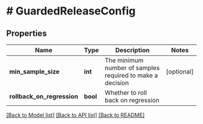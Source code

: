 # # GuardedReleaseConfig

## Properties

Name | Type | Description | Notes
------------ | ------------- | ------------- | -------------
**min_sample_size** | **int** | The minimum number of samples required to make a decision | [optional]
**rollback_on_regression** | **bool** | Whether to roll back on regression |

[[Back to Model list]](../../README.md#models) [[Back to API list]](../../README.md#endpoints) [[Back to README]](../../README.md)
